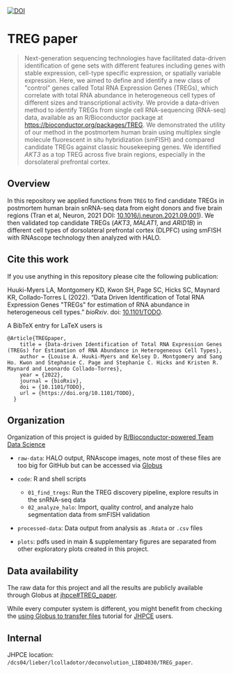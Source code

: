 [![DOI](https://zenodo.org/badge/462890831.svg)](https://zenodo.org/badge/latestdoi/462890831)

# TREG paper

> Next-generation sequencing technologies have facilitated data-driven identification of gene sets with different features including genes with stable expression, cell-type specific expression, or spatially variable expression. Here, we aimed to define and identify a new class of "control" genes called Total RNA Expression Genes (TREGs), which correlate with total RNA abundance in heterogeneous cell types of different sizes and transcriptional activity. We provide a data-driven method to identify TREGs from single cell RNA-sequencing (RNA-seq) data, available as an R/Bioconductor package at https://bioconductor.org/packages/TREG. We demonstrated the utility of our method in the postmortem human brain using multiplex single molecule fluorescent in situ hybridization (smFISH) and compared candidate TREGs against classic housekeeping genes. We identified _AKT3_ as a top TREG across five brain regions, especially in the dorsolateral prefrontal cortex.

## Overview

In this repository we applied functions from `TREG` to find candidate TREGs in postmortem human brain snRNA-seq data from eight donors and five brain regions (Tran et al, Neuron, 2021 DOI: [10.1016/j.neuron.2021.09.001](https://doi.org/10.1016/j.neuron.2021.09.001)). We then validated top candidate TREGs (_AKT3_, _MALAT1_, and _ARID1B_) in different cell types of dorsolateral prefrontal cortex (DLPFC) using smFISH with RNAscope technology then analyzed with HALO.

## Cite this work

If you use anything in this repository please cite the following publication:

Huuki-Myers LA, Montgomery KD, Kwon SH, Page SC, Hicks SC, Maynard KR, Collado-Torres L (2022). “Data Driven Identification of Total RNA Expression Genes "TREGs" for estimation of RNA abundance in heterogeneous cell types.” _bioRxiv_. doi: [10.1101/TODO](https://doi.org/10.1101/TODO).

A BibTeX entry for LaTeX users is

```
@Article{TREGpaper,
    title = {Data-driven Identification of Total RNA Expression Genes (TREGs) for Estimation of RNA Abundance in Heterogeneous Cell Types},
    author = {Louise A. Huuki-Myers and Kelsey D. Montgomery and Sang Ho. Kwon and Stephanie C. Page and Stephanie C. Hicks and Kristen R. Maynard and Leonardo Collado-Torres},
    year = {2022},
    journal = {bioRxiv},
    doi = {10.1101/TODO},
    url = {https://doi.org/10.1101/TODO},
  }
```

## Organization

Organization of this project is guided by [R/Bioconductor-powered Team Data Science](https://lcolladotor.github.io/bioc_team_ds/organizing-your-work.html#.YkNW_DfMJfV.)

* `raw-data`: HALO output, RNAscope images, note most of these files are too big for GitHub but can be accessed via [Globus](http://research.libd.org/globus/)

* `code`: R and shell scripts
  + `01_find_tregs`: Run the TREG discovery pipeline, explore results in the snRNA-seq data  
  + `02_analyze_halo`: Import, quality control, and analyze halo segmentation data  from smFISH validation 

* `processed-data`: Data output from analysis as `.Rdata` or `.csv` files

* `plots`: pdfs used in main & supplementary figures are separated from other exploratory plots created in this project. 

## Data availability

The raw data for this project and all the results are publicly available through Globus at [jhpce#TREG_paper](http://research.libd.org/globus/jhpce_TREG_paper/index.html). 

While every computer system is different, you might benefit from checking the [using Globus to transfer files](https://jhpce.jhu.edu/knowledge-base/using-globus-to-transfer-files/) tutorial for [JHPCE](https://jhpce.jhu.edu/) users.

## Internal

JHPCE location: `/dcs04/lieber/lcolladotor/deconvolution_LIBD4030/TREG_paper`.
